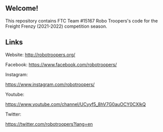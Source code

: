 ## Welcome!

This repository contains FTC Team #15167 Robo Troopers's code for the Freight Frenzy (2021-2022) competition season.

## Links

Website:
http://robotroopers.org/

Facebook:
https://www.facebook.com/robotroopers/

Instagram:

https://www.instagram.com/robotroopers/

Youtube:

https://www.youtube.com/channel/UCyyf5_8hV7G0auOCY0CXlkQ

Twitter:

https://twitter.com/robotroopers?lang=en

